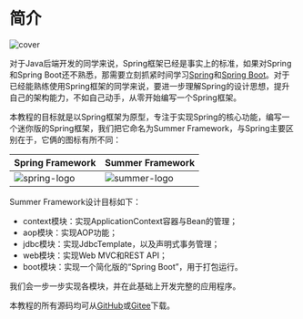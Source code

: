 # 简介

![cover](cover.jpg)

对于Java后端开发的同学来说，Spring框架已经是事实上的标准，如果对Spring和Spring Boot还不熟悉，那需要立刻抓紧时间学习[Spring](../../java/spring/index.html)和[Spring Boot](../../java/springboot/index.html)。对于已经能熟练使用Spring框架的同学来说，要进一步理解Spring的设计思想，提升自己的架构能力，不如自己动手，从零开始编写一个Spring框架。

本教程的目标就是以Spring框架为原型，专注于实现Spring的核心功能，编写一个迷你版的Spring框架，我们把它命名为Summer Framework，与Spring主要区别在于，它俩的图标有所不同：

| Spring Framework | Summer Framework |
|------|----------|
| ![spring-logo](logo-spring.png) | ![summer-logo](logo-summer.png) |

Summer Framework设计目标如下：

- context模块：实现ApplicationContext容器与Bean的管理；
- aop模块：实现AOP功能；
- jdbc模块：实现JdbcTemplate，以及声明式事务管理；
- web模块：实现Web MVC和REST API；
- boot模块：实现一个简化版的“Spring Boot”，用于打包运行。

我们会一步一步实现各模块，并在此基础上开发完整的应用程序。

本教程的所有源码均可从[GitHub](https://github.com/youkechaung/summer-framework)或[Gitee](https://gitee.com/liaoxuefeng/summer-framework)下载。
